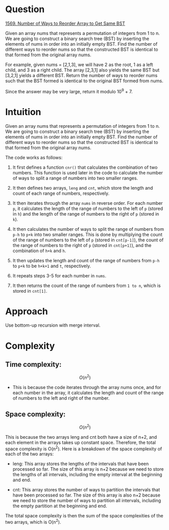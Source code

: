 # Question
[1569. Number of Ways to Reorder Array to Get Same BST](https://leetcode.com/problems/number-of-ways-to-reorder-array-to-get-same-bst/description/)

Given an array nums that represents a permutation of integers from 1 to n. We are going to construct a binary search tree (BST) by inserting the elements of nums in order into an initially empty BST. Find the number of different ways to reorder nums so that the constructed BST is identical to that formed from the original array nums.

For example, given nums = [2,1,3], we will have 2 as the root, 1 as a left child, and 3 as a right child. The array [2,3,1] also yields the same BST but [3,2,1] yields a different BST.
Return the number of ways to reorder nums such that the BST formed is identical to the original BST formed from nums.

Since the answer may be very large, return it modulo 10<sup>9</sup> + 7.

# Intuition
Given an array nums that represents a permutation of integers from 1 to n. We are going to construct a binary search tree (BST) by inserting the elements of nums in order into an initially empty BST. Find the number of different ways to reorder nums so that the constructed BST is identical to that formed from the original array nums.

The code works as follows:
1. It first defines a function ```cnr()``` that calculates the combination of two numbers. This function is used later in the code to calculate the number of ways to split a range of numbers into two smaller ranges.

2. It then defines two arrays, ```leng``` and ```cnt```, which store the length and count of each range of numbers, respectively.

3. It then iterates through the array ```nums``` in reverse order. For each number ```p```, it calculates the length of the range of numbers to the left of ```p``` (stored in ```h```) and the length of the range of numbers to the right of ```p``` (stored in ```k```).

4. It then calculates the number of ways to split the range of numbers from ```p-h``` to ```p+k``` into two smaller ranges. This is done by multiplying the count of the range of numbers to the left of ```p``` (stored in ```cnt[p-1]```), the count of the range of numbers to the right of ```p``` (stored in ```cnt[p+1]```), and the combination of ```h+k``` and ```h```.

5. It then updates the length and count of the range of numbers from ```p-h``` to ```p+k``` to be ```h+k+1``` and ```t```, respectively.

6. It repeats steps 3-5 for each number in ```nums```.

7. It then returns the count of the range of numbers from ```1 to n```, which is stored in ```cnt[1]```.




# Approach
Use bottom-up recursion with merge interval.

# Complexity
## Time complexity:
$$O(n^2)$$ 
- This is because the code iterates through the array nums once, and for each number in the array, it calculates the length and count of the range of numbers to the left and right of the number.

## Space complexity:
$$O(n^2)$$

This is because the two arrays leng and cnt both have a size of n+2, and each element in the arrays takes up constant space. Therefore, the total space complexity is O(n<sup>2</sup>).
Here is a breakdown of the space complexity of each of the two arrays:

- leng: This array stores the lengths of the intervals that have been processed so far. The size of this array is n+2 because we need to store the lengths of all intervals, including the empty interval at the beginning and end.
    
- cnt: This array stores the number of ways to partition the intervals that have been processed so far. The size of this array is also n+2 because we need to store the number of ways to partition all intervals, including the empty partition at the beginning and end.


The total space complexity is then the sum of the space complexities of the two arrays, which is O(n<sup>2</sup>).
